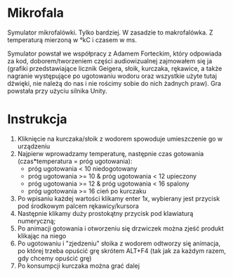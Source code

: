 # Mikrofala

Symulator mikrofalówki. Tylko bardziej. W zasadzie to makrofalówka. Z temperaturą mierzoną w °kC i czasem w ms.

Symulator powstał we współpracy z Adamem Forteckim, który odpowiada za kod, doborem/tworzeniem części audiowizualnej zajmowałem się ja (grafiki przedstawiające licznik Geigera, słoik, kurczaka, rękawice, a także nagranie występujące po ugotowaniu wodoru oraz wszystkie użyte tutaj dźwięki, nie należą do nas i nie rościmy sobie do nich żadnych praw). Gra powstała przy użyciu silnika Unity. 

# Instrukcja

1) Kliknięcie na kurczaka/słoik z wodorem spowoduje umieszczenie go w urządzeniu
2) Najpierw wprowadzamy temperaturę, następnie czas gotowania (czas*temperatura = próg ugotowania):
   	* próg ugotowania < 10 niedogotowany
	* próg ugotowania >= 10 & próg ugotowania < 12 upieczony
	* próg ugotowania >= 12 & próg ugotowania < 16 spalony
	* próg ugotowania >= 16 cień po kurczaku
3) Po wpisaniu każdej wartości klikamy enter 1x, wybierany jest przycisk pod środkowym palcem rękawicy/kursora
4) Następnie klikamy duży prostokątny przycisk pod klawiaturą numeryczną;
5) Po animacji gotowania i otworzeniu się drzwiczek można zjeść produkt klikając na niego
6) Po ugotowaniu i "zjedzeniu" słoika z wodorem odtworzy się animacja, po której trzeba opuścić   grę skrótem ALT+F4
   (tak jak za każdym razem, gdy chcemy opuścić grę)
7) Po konsumpcji kurczaka można grać dalej 
